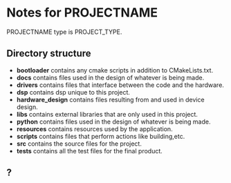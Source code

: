 # Notes for PROJECTNAME

PROJECTNAME type is PROJECT_TYPE.

## Directory structure

- __bootloader__ contains any cmake scripts in addition to CMakeLists.txt.
- __docs__ contains files used in the design of whatever is being made.
- __drivers__ contains files that interface between the code and the hardware.
- __dsp__ contains dsp unique to this project.
- __hardware_design__ contains files resulting from and used in device design.
- __libs__ contains external libraries that are only used in this project.
- __python__ contains files used in the design of whatever is being made.
- __resources__ contains resources used by the application.
- __scripts__ contains files that perform actions like building,etc.
- __src__ contains the source files for the project.
- __tests__ contains all the test files for the final product.

## ?
